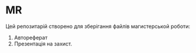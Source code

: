 # MR
Цей репозитарій створено для зберігання файлів магистерськой роботи:
1. Автореферат
2. Презентація на захист.
